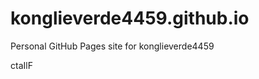 # konglieverde4459.github.io
Personal GitHub Pages site for konglieverde4459























































ctaIlF
